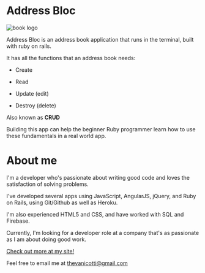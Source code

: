 # Address Bloc

![book logo](http://findicons.com/files/icons/1683/mac_3d/256/address_book.png)

Address Bloc is an address book application that runs in the terminal, built with ruby on rails.

It has all the functions that an address book needs:

* Create

* Read

* Update (edit)

* Destroy (delete)

Also known as **CRUD**

Building this app can help the beginner Ruby programmer learn how to use these fundamentals in a real world app.

# About me

I'm a developer who's passionate about writing good code and loves the satisfaction of solving problems.

I've developed several apps using JavaScript, AngularJS, jQuery, and Ruby on Rails, using Git/Github as well as Heroku.

I'm also experienced HTML5 and CSS, and have worked with SQL and Firebase.

Currently, I'm looking for a developer role at a company that's as passionate as I am about doing good work.

[Check out more at my site!](http://stevevancott.com)

Feel free to email me at thevanicotti@gmail.com
